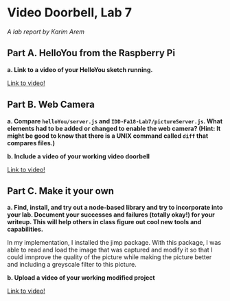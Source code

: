 # Video Doorbell, Lab 7

*A lab report by Karim Arem*


## Part A. HelloYou from the Raspberry Pi

**a. Link to a video of your HelloYou sketch running.**

[Link to video!](https://youtu.be/cd6eOAQziQ4)

## Part B. Web Camera

**a. Compare `helloYou/server.js` and `IDD-Fa18-Lab7/pictureServer.js`. What elements had to be added or changed to enable the web camera? (Hint: It might be good to know that there is a UNIX command called `diff` that compares files.)**

**b. Include a video of your working video doorbell**

[Link to video!](https://youtu.be/ASGfXmiYWRI)

## Part C. Make it your own

**a. Find, install, and try out a node-based library and try to incorporate into your lab. Document your successes and failures (totally okay!) for your writeup. This will help others in class figure out cool new tools and capabilities.**

In my implementation, I installed the jimp package. With this package, I was able to read and load the image that was captured and modify it so that I could imnprove the quality of the picture while making the picture better and including a greyscale filter to this picture.

**b. Upload a video of your working modified project**

[Link to video!](https://youtu.be/RUMMEYaPgt4)
